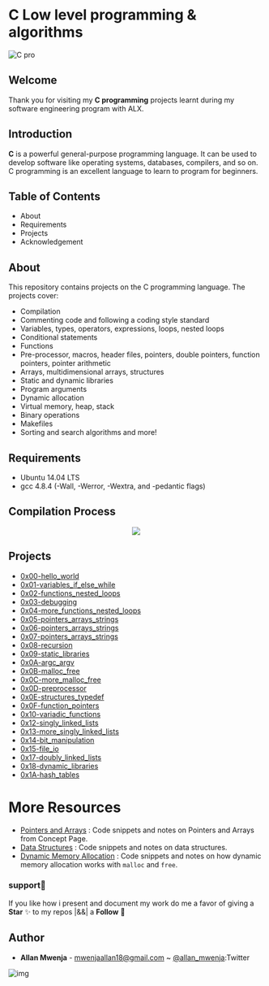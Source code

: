 

# C Low level programming & algorithms


![C pro](https://user-images.githubusercontent.com/91147803/162432166-0f08df51-fadc-4d37-99f8-bc92b797589b.png)

## Welcome 
Thank you for visiting my **C programming** projects learnt during my software engineering program with ALX. 
## Introduction
**C** is a powerful general-purpose programming language. It can be used to develop software like operating systems, databases, compilers, and so on.
C programming is an excellent language to learn to program for beginners.

## Table of Contents
- About
- Requirements
- Projects
- Acknowledgement

## About
This repository contains projects on the C programming language. The projects cover:

- Compilation
- Commenting code and following a coding style standard
- Variables, types, operators, expressions, loops, nested loops
- Conditional statements
- Functions
- Pre-processor, macros, header files, pointers, double pointers, function pointers, pointer arithmetic
- Arrays, multidimensional arrays, structures
- Static and dynamic libraries
- Program arguments
- Dynamic allocation
- Virtual memory, heap, stack
- Binary operations
- Makefiles
- Sorting and search algorithms and more!

## Requirements
- Ubuntu 14.04 LTS
- gcc 4.8.4 (-Wall, -Werror, -Wextra, and -pedantic flags)

## Compilation Process
<p align="center">
  <img src="https://i.postimg.cc/rprHShJ1/C-compilation-process.gif" />
</p>

## Projects
- <a href="0x00-hello_world/">0x00-hello_world</a>
- <a href="0x01-variables_if_else_while">0x01-variables_if_else_while</a>
- <a href="0x02-functions_nested_loops">0x02-functions_nested_loops</a>
- <a href="0x03-debugging">0x03-debugging</a>
- <a href="0x04-more_functions_nested_loops">0x04-more_functions_nested_loops</a>
- <a href="0x05-pointers_arrays_strings">0x05-pointers_arrays_strings</a>
- <a href="0x06-pointers_arrays_strings">0x06-pointers_arrays_strings</a>
- <a href="0x07-pointers_arrays_strings">0x07-pointers_arrays_strings</a>
- <a href="0x08-recursion">0x08-recursion</a>
- <a href="0x09-static_libraries">0x09-static_libraries</a>
<a href=""></a>
- <a href="0x0A-argc_argv">0x0A-argc_argv</a>
- <a href="0x0B-malloc_free">0x0B-malloc_free</a>
- <a href="0x0C-more_malloc_free">0x0C-more_malloc_free</a>
- <a href="0x0D-preprocessor">0x0D-preprocessor</a>
- <a href="0x0E-structures_typedef">0x0E-structures_typedef</a>
- <a href="0x0F-function_pointers">0x0F-function_pointers</a>
- <a href="0x10-variadic_functions">0x10-variadic_functions</a>
- <a href="0x12-singly_linked_lists">0x12-singly_linked_lists</a>
- <a href="0x13-more_singly_linked_lists">0x13-more_singly_linked_lists</a>
- <a href="0x14-bit_manipulation">0x14-bit_manipulation</a>
- <a href="0x15-file_io">0x15-file_io</a>
- <a href="0x17-doubly_linked_lists">0x17-doubly_linked_lists</a>
- <a href="0x18-dynamic_libraries">0x18-dynamic_libraries</a>
- <a href="0x1A-hash_tables">0x1A-hash_tables</a>
<a href=""></a>
<a href=""></a>
<a href=""></a>
 
# More Resources

- [Pointers and Arrays](./PointerArrays) : Code snippets and notes on Pointers and Arrays from Concept Page.
- [Data Structures](./DataStructures) : Code snippets and notes on data structures.
- [Dynamic Memory Allocation](./dynamic_memory_alloc) : Code snippets and notes on how dynamic memory allocation works with `malloc` and `free`.




### support:tada:
If you like how i present and document my work  do me a favor of giving a **Star** :sparkles: to my repos  |&&| a **Follow**  :busts_in_silhouette:


## Author
- **Allan Mwenja** - [mwenjaallan18@gmail.com](https://github.com/mahianyuallan) ~ [@allan_mwenja](https://twitter.com/allan_mwenja):Twitter


![img](https://assets.imaginablefutures.com/media/images/ALX_Logo.max-200x150.png)
